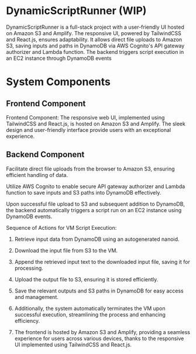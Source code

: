 # DynamicScriptRunner (WIP)
DynamicScriptRunner is a full-stack project with a user-friendly UI hosted on Amazon S3 and Amplify. The responsive UI, powered by TailwindCSS and React.js, ensures adaptability. It allows direct file uploads to Amazon S3, saving inputs and paths in DynamoDB via AWS Cognito's API gateway authorizer and Lambda function. The backend triggers script execution in an EC2 instance through DynamoDB events

# System Components 

## Frontend Component 

Frontend Component:
The responsive web UI, implemented using TailwindCSS and React.js, is hosted on Amazon S3 and Amplify. The sleek design and user-friendly interface provide users with an exceptional experience.

## Backend Component 

Facilitate direct file uploads from the browser to Amazon S3, ensuring efficient handling of data.

Utilize AWS Cognito to enable secure API gateway authorizer and Lambda function to save inputs and S3 paths into DynamoDB effectively.

Upon successful file upload to S3 and subsequent addition to DynamoDB, the backend automatically triggers a script run on an EC2 instance using DynamoDB events.

Sequence of Actions for VM Script Execution:

1. Retrieve input data from DynamoDB using an autogenerated nanoid.

2. Download the input file from S3 to the VM.

3. Append the retrieved input text to the downloaded input file, saving it for processing.

4. Upload the output file to S3, ensuring it is stored efficiently.

5. Save the relevant outputs and S3 paths in DynamoDB for easy access and management.

6. Additionally, the system automatically terminates the VM upon successful execution, streamlining the process and enhancing efficiency. 

7. The frontend is hosted by Amazon S3 and Amplify, providing a seamless experience for users across various devices, thanks to the responsive UI implemented using TailwindCSS and React.js. 
